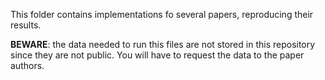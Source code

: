 This folder contains implementations fo several papers, reproducing their results.

**BEWARE**: the data needed to run this files are not stored in this repository since they are not public. You will have to request the data to the paper authors.